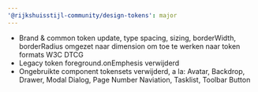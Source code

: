 ```yaml
---
'@rijkshuisstijl-community/design-tokens': major
---
```


- Brand & common token update, type spacing, sizing, borderWidth, borderRadius omgezet naar dimension om toe te werken naar token formats W3C DTCG
- Legacy token foreground.onEmphesis verwijderd
- Ongebruikte component tokensets verwijderd, a la: Avatar, Backdrop, Drawer, Modal Dialog, Page Number Naviation, Tasklist, Toolbar Button
